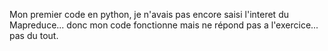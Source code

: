 Mon premier code en python, je n'avais pas encore saisi l'interet du Mapreduce... donc mon code fonctionne mais ne répond pas a l'exercice... pas du tout.
